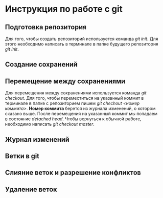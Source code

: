 # Инструкция по работе с git

## Подготовка репозитория
Для того, чтобы создать репозиторий используется команда *git init*. Для этого необходимо написать в терминале в папке будущего репозитория *git init*.

## Создание сохранений

## Перемещение между сохранениями
Для перемещения между сохранениями используется команда *git checkout*. Для того, чтобы переместиться на указанный коммит в терминале в папке с репозиторием пишем *git chechout <номер коммита>*. **Номер коммита** берется из журнала изменений, о котором сказано выше. После перемещения на указанный коммит мы попадаем в состояние *detached head*. Чтобы вернуться к обычной работе, необходимо написать *git checkout master*.

## Журнал изменений

## Ветки в git

## Слияние веток и разрешение конфликтов

## Удаление веток